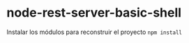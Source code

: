 ﻿# node-rest-server-basic-shell

Instalar los módulos para reconstruir el proyecto
`````npm install`````
